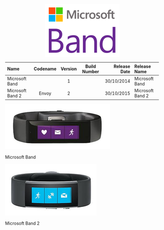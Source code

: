 <p align="center">
  <img src="https://github.com/InstallingEverything/MicrosoftBuildNumbers/blob/main/Images/Band/MSBandLogo.png" />
</p>


| Name                                                   | Codename          | Version | Build Number      | Release Date | Release Name                                             |
| :----------------------------------------------------- | :---------------: | :-----: | :---------------: | -----------: | :------------------------------------------------------- | 
| Microsoft Band                                         |                   |    1    |                   |  30/10/2014  | Microsoft Band                                           |
| Microsoft Band 2                                       | Envoy             |    2    |                   |  30/10/2015  | Microsoft Band 2                                         |


![Band](https://github.com/InstallingEverything/MicrosoftBuildNumbers/blob/main/Images/Band/BANDONE.jpeg)

Microsoft Band

![Band 2](https://github.com/InstallingEverything/MicrosoftBuildNumbers/blob/main/Images/Band/BANDTWO.jpeg)

Microsoft Band 2